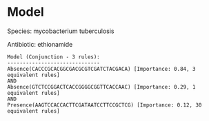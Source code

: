 
# Model

Species: mycobacterium tuberculosis

Antibiotic: ethionamide

```
Model (Conjunction - 3 rules):
------------------------------
Absence(CACCCGCACGGCGACGCGTCGATCTACGACA) [Importance: 0.84, 3 equivalent rules]
AND
Absence(GTCTCCGGACTCACCGGGGCGGTTCACCAAC) [Importance: 0.29, 1 equivalent rules]
AND
Presence(AAGTCCACCACTTCGATAATCCTTCCGCTCG) [Importance: 0.12, 30 equivalent rules]

```

